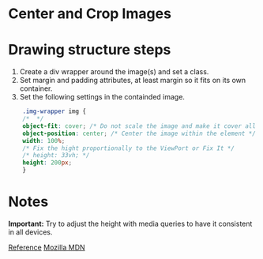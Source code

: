 # Center and Crop Images

# Drawing structure steps

1.  Create a div wrapper around the image(s) and set a class.
2.  Set margin and padding attributes, at least margin so it fits on its own container.
3.  Set the following settings in the containded image.
```css
    .img-wrapper img {
    /*  */
    object-fit: cover; /* Do not scale the image and make it cover all spaces*/
    object-position: center; /* Center the image within the element */
    width: 100%;
    /* Fix the hight proportionally to the ViewPort or Fix It */
    /* height: 33vh; */
    height: 200px;
    }
```


# Notes

**Important:** Try to adjust the height with media queries to have it consistent in all devices.

[Reference](https://stackoverflow.com/questions/11552380/how-to-automatically-crop-and-center-an-image)
[Mozilla MDN](https://developer.mozilla.org/en-US/docs/Web/CSS/object-fit)